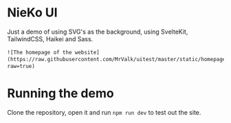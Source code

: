 # NieKo UI

Just a demo of using SVG's as the background, using SvelteKit, TailwindCSS, Haikei and Sass.

    ![The homepage of the website](https://raw.githubusercontent.com/MrValk/uitest/master/static/homepage.png?raw=true)

# Running the demo

Clone the repository, open it and run `npm run dev` to test out the site.
